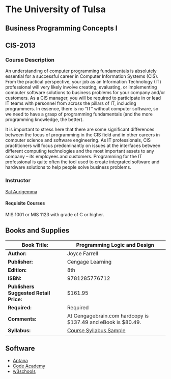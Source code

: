 # The University of Tulsa

## Business Programming Concepts I

## CIS-2013

### Course Description

An understanding of computer programming fundamentals is absolutely essential for a successful career in Computer Information Systems (CIS). From the practical perspective, your job as an Information Technology (IT) professional will very likely involve creating, evaluating, or implementing computer software solutions to business problems for your company and/or customers. As a CIS manager, you will be required to participate in or lead IT teams with personnel from across the pillars of IT, including programmers. In essence, there is no “IT” without computer software, so we need to have a grasp of programming fundamentals (and the more programming knowledge, the better).

It is important to stress here that there are some significant differences between the focus of programming in the CIS field and in other careers in computer science and software engineering. As IT professionals, CIS practitioners will focus predominantly on issues at the interfaces between different computing technologies and the most important assets to any company – its employees and customers. Programming for the IT professional is quite often the tool used to create integrated software and hardware solutions to help people solve business problems.

### Instructor

[Sal Aurigemma](https://faculty.utulsa.edu/~/salvatore-aurigemma)

#### Requisite Courses

MIS 1001 or MIS 1123 with grade of C or higher.

## Books and Supplies

| **Book Title:**                        | Programming Logic and Design             |
| -------------------------------------- | ---------------------------------------- |
| **Author:**                            | Joyce Farrell                            |
| **Publisher:**                         | Cengage Learning                         |
| **Edition:**                           | 8th                                      |
| **ISBN:**                              | 9781285776712                            |
| **Publishers Suggested Retail Price:** | $161.95                                  |
| **Required:**                          | Required                                 |
| **Comments:**                          | At Cengagebrain.com hardcopy is $137.49 and eBook is $80.49. |
| **Syllabus:**                          | [Course Syllabus Sample](http://mis.misutulsa.com/sources/courseInfo/syllabi/Aurigemma/MIS2013Syllabus.pdf) |



## Software

- [Aptana](https://github.com/utulsa/cis-resources)
- [Code Academy](https://github.com/utulsa/cis-resources)
- [w3schools](https://github.com/utulsa/cis-resources)